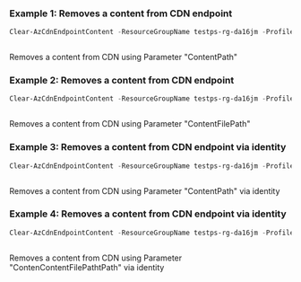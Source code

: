 ### Example 1: Removes a content from CDN endpoint
```powershell
Clear-AzCdnEndpointContent -ResourceGroupName testps-rg-da16jm -ProfileName cdn001 -EndpointName endptest001 -ContentPath @("/movies/*","/pictures/pic1.jpg") 
```

```output
```

Removes a content from CDN using Parameter "ContentPath"

### Example 2: Removes a content from CDN endpoint
```powershell
Clear-AzCdnEndpointContent -ResourceGroupName testps-rg-da16jm -ProfileName cdn001 -EndpointName endptest001 -ContentFilePath @("/movies/*","/pictures/pic1.jpg") 
```

```output
```

Removes a content from CDN using Parameter "ContentFilePath"

### Example 3: Removes a content from CDN endpoint via identity
```powershell
Clear-AzCdnEndpointContent -ResourceGroupName testps-rg-da16jm -ProfileName cdn001 -EndpointName endptest001 -ContentPath @("/movies/*","/pictures/pic1.jpg") 
```

```output
```

Removes a content from CDN using Parameter "ContentPath" via identity

### Example 4: Removes a content from CDN endpoint via identity
```powershell
Clear-AzCdnEndpointContent -ResourceGroupName testps-rg-da16jm -ProfileName cdn001 -EndpointName endptest001 -ContentFilePath @("/movies/*","/pictures/pic1.jpg") 
```

```output
```

Removes a content from CDN using Parameter "ContenContentFilePathtPath" via identity